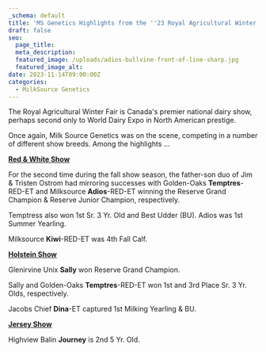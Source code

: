 ```yaml
---
_schema: default
title: 'MS Genetics Highlights from the ''23 Royal Agricultural Winter Fair '
draft: false
seo:
  page_title:
  meta_description:
  featured_image: /uploads/adios-bullvine-front-of-line-sharp.jpg
  featured_image_alt:
date: 2023-11-14T09:00:00Z
categories:
  - MilkSource Genetics
---
```

The Royal Agricultural Winter Fair is Canada's premier national dairy show, perhaps second only to World Dairy Expo in North American prestige.

Once again, Milk Source Genetics was on the scene, competing in a number of different show breeds. Among the highlights …

**<u>Red &amp; White Show</u>**

For the second time during the fall show season, the father-son duo of Jim & Tristen Ostrom had mirroring successes with Golden-Oaks&nbsp;**Temptres**\-RED-ET and Milksource&nbsp;**Adios**\-RED-ET winning the Reserve Grand Champion & Reserve Junior Champion, respectively.

Temptress also won 1st Sr. 3 Yr. Old and Best Udder (BU). Adios was 1st Summer Yearling.

Milksource&nbsp;**Kiwi**\-RED-ET was 4th Fall Calf.



**<u>Holstein Show</u>**

Glenirvine Unix&nbsp;**Sally**&nbsp;won Reserve Grand Champion.

Sally and Golden-Oaks&nbsp;**Temptres**\-RED-ET won 1st and 3rd Place Sr. 3 Yr. Olds, respectively.

Jacobs Chief&nbsp;**Dina**\-ET captured 1st Milking Yearling & BU.



**<u>Jersey Show</u>**

Highview Balin&nbsp;**Journey**&nbsp;is 2nd 5 Yr. Old.